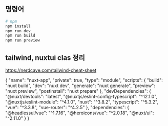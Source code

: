 ## 명령어

```bash
# npm
npm install
npm run dev
npm run build
npm run preview
```

## tailwind, nuxtui clas 정리
https://nerdcave.com/tailwind-cheat-sheet

{
  "name": "nuxt-app",
  "private": true,
  "type": "module",
  "scripts": {
    "build": "nuxt build",
    "dev": "nuxt dev",
    "generate": "nuxt generate",
    "preview": "nuxt preview",
    "postinstall": "nuxt prepare"
  },
  "devDependencies": {
    "@nuxt/devtools": "latest",
    "@nuxtjs/eslint-config-typescript": "^12.1.0",
    "@nuxtjs/eslint-module": "^4.1.0",
    "nuxt": "^3.8.2",
    "typescript": "^5.3.2",
    "vue": "^3.3.8",
    "vue-router": "^4.2.5"
  },
  "dependencies": {
    "@headlessui/vue": "^1.7.16",
    "@heroicons/vue": "^2.0.18",
    "@nuxt/ui": "^2.11.0"
  }
}
